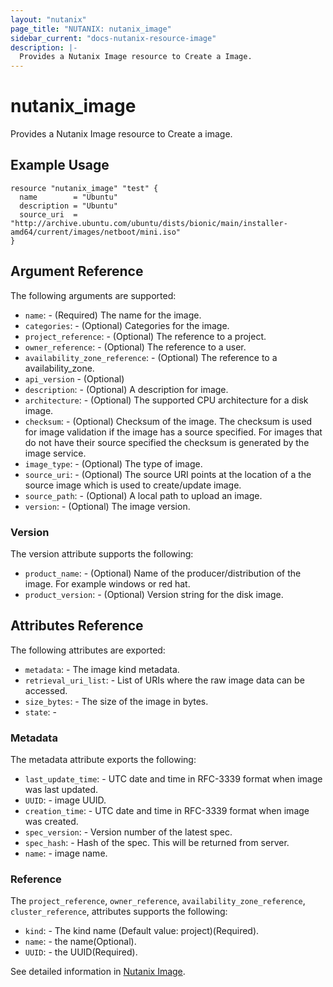 ```yaml
---
layout: "nutanix"
page_title: "NUTANIX: nutanix_image"
sidebar_current: "docs-nutanix-resource-image"
description: |-
  Provides a Nutanix Image resource to Create a Image.
---
```


# nutanix_image

Provides a Nutanix Image resource to Create a image.

## Example Usage

```hcl
resource "nutanix_image" "test" {
  name        = "Ubuntu"
  description = "Ubuntu"
  source_uri  = "http://archive.ubuntu.com/ubuntu/dists/bionic/main/installer-amd64/current/images/netboot/mini.iso"
}
```

## Argument Reference

The following arguments are supported:

* `name`: - (Required) The name for the image.
* `categories`: - (Optional) Categories for the image.
* `project_reference`: - (Optional) The reference to a project.
* `owner_reference`: - (Optional) The reference to a user.
* `availability_zone_reference`: - (Optional) The reference to a availability_zone.
* `api_version` - (Optional)
* `description`: - (Optional) A description for image.
* `architecture`: - (Optional) The supported CPU architecture for a disk image.
* `checksum`: - (Optional) Checksum of the image. The checksum is used for image validation if the image has a source specified. For images that do not have their source specified the checksum is generated by the image service.
* `image_type`: - (Optional) The type of image.
* `source_uri`: - (Optional) The source URI points at the location of a the source image which is used to create/update image.
* `source_path`: - (Optional) A local path to upload an image.
* `version`: - (Optional) The image version.

### Version

The version attribute supports the following:

* `product_name`: - (Optional) Name of the producer/distribution of the image. For example windows or red hat.
* `product_version`: - (Optional) Version string for the disk image.

## Attributes Reference

The following attributes are exported:

* `metadata`: - The image kind metadata.
* `retrieval_uri_list`: - List of URIs where the raw image data can be accessed.
* `size_bytes`: - The size of the image in bytes.
* `state`: -

### Metadata

The metadata attribute exports the following:

* `last_update_time`: - UTC date and time in RFC-3339 format when image was last updated.
* `UUID`: - image UUID.
* `creation_time`: - UTC date and time in RFC-3339 format when image was created.
* `spec_version`: - Version number of the latest spec.
* `spec_hash`: - Hash of the spec. This will be returned from server.
* `name`: - image name.

### Reference

The `project_reference`, `owner_reference`, `availability_zone_reference`, `cluster_reference`, attributes supports the following:

* `kind`: - The kind name (Default value: project)(Required).
* `name`: - the name(Optional).
* `UUID`: - the UUID(Required).

See detailed information in [Nutanix Image](http://developer.nutanix.com/reference/prism_central/v3/#images).
